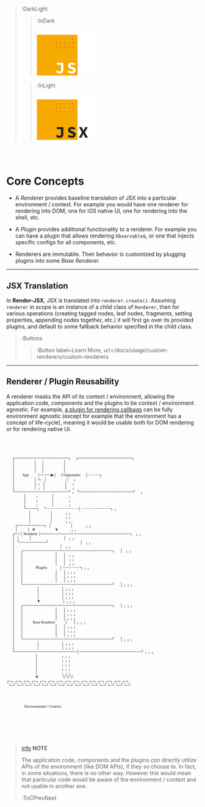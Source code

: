 > :DarkLight
> > :InDark
> >
> > <img src="/docs/assets/render-jsx-logo-dark.svg" width="156px"/>
>
> > :InLight
> >
> > <img src="/docs/assets/render-jsx-logo.svg" width="156px"/>

<br><br>

# Core Concepts

- A _Renderer_ provides baseline translation of JSX into a particular environment / context. For example you would
have one renderer for rendering into DOM, one for iOS native UI, one for rendering into the shell, etc.

- A _Plugin_ provides additional functionality to a renderer. For example you can have a plugin that allows rendering
`Observable`s, or one that injects specific configs for all components, etc.

- Renderers are immutable. Their behavior is customized by plugging plugins into some _Base Renderer_.

---

## JSX Translation

In **Render-JSX**, JSX is translated into `renderer.create()`. Assuming `renderer` in scope is an instance of
a child class of `Renderer`, then for various operations (creating tagged nodes, leaf nodes, fragments, setting
properties, appending nodes together, etc.) it will first go over its provided plugins, and default to some
fallback behavior specified in the child class.

> :Buttons
> > :Button label=Learn More, url=/docs/usage/custom-renderers/custom-renderers

---

## Renderer / Plugin Reusability

A renderer masks the API of its context / environment, allowing the application code,
components and the plugins to be context / environment agnostic. For example, [a plugin
for rendering callbags](/docs/usage/overview#custom-plugins-and-renderers) can be fully environment agnostic (except for example that the
environment has a concept of life-cycle), meaning it would be usable
both for DOM rendering or for rendering native UI.

<br><br>

<style>
  @font-face {
    font-family: KreativeSquare;
    src: url(/render-jsx/docs/assets/KreativeSquare.ttf);
  }
</style>
<pre style="width: 614px; margin: 0 auto; max-width: 100%; overflow: auto; font-family: KreativeSquare; font-size: 10px">
      ╭────────────────────╮     ╭────────────────────╮         
      │                    │     │                    │         
      │                    │     │                    │         
      │                    │     │                    │         
      │        App         │────▶│     Components     │╶╶╶╶╶╮
      │                    │╶╮   │                    │     ╷
      │                    │ ╷   │                    │     ╷
      │                    │ ╷   │                    │     ╷
      ╰────────────────────╯ ╷   ╰────────────────────╯     ╷
                  │          ╷             ‌‌‌ │               ╷
                  │          ╷             ‌‌‌ │               ╷
                  │          ╷             ‌‌‌ │               ╷
                  ╰────╮     ╰╶╶╶╶╶╶╶╶╶╶╶╶╶╶│╶╶╶╶╶╶╶╶╶╶╶╶╶╮ ╷
                       │                    │             ╷ ╷
                       │                    │             ╷ ╷
                       │                    │             ╷ ╷
         ╭──────────╮  │                    │             ╷ ╷
         │          │  ▼                    ▼             ╷ ╷
      ╭──│ Renderer │─────────────────────────────────╮   ╷ ╷
      │  │          │                                 │   ╷ ╷
      │  ╰──────────╯                                 │   ╷ ╷
      │                                               │   ╷ ╷
      │      ╭─────────────────────────────────╮      │   ╷ ╷
      │      │                                 │      │   ╷ ╷
      │      │                                 │      │   ╷ ╷
      │      │                                 │      │   ╷ ╷
      │      │             Plugins             │╶╶╶╶╶╶╶╶╮ ╷ ╷
      │      │                                 │      │ ╷ ╷ ╷
      │      │                                 │      │ ╷ ╷ ╷
      │      │                                 │      │ ╷ ╷ ╷
      │      ╰─────────────────────────────────╯      │ ╷ ╷ ╷
      │                       │                       │ ╷ ╷ ╷
      │                       │                       │ ╷ ╷ ╷
      │                       │                       │ ╷ ╷ ╷
      │                       ▼                       │ ╷ ╷ ╷
      │      ╭─────────────────────────────────╮      │ ╷ ╷ ╷
      │      │                                 │      │ ╷ ╷ ╷
      │      │                                 │      │ ╷ ╷ ╷
      │      │                                 │      │ ╷ ╷ ╷
      │      │          Base Renderer          │      │ ╷ ╷ ╷
      │      │                                 │      │ ╷ ╷ ╷
      │      │                                 │      │ ╷ ╷ ╷
      │      │                                 │      │ ╷ ╷ ╷
      │      ╰─────────────────────────────────╯      │ ╷ ╷ ╷
      │                       │                       │ ╷ ╷ ╷
      │                       │                       │ ╷ ╷ ╷
      ╰───────────────────────│───────────────────────╯ ╷ ╷ ╷
                              │                         ╷ ╷ ╷
                              │                         ╷ ╷ ╷
                              │                         ╷ ╷ ╷
                              │                         ╷ ╷ ╷
                              │                         ╷ ╷ ╷
                              ▼                         ▽ ▽ ▽
╭─╮ ╭─╮ ╭─╮ ╭─╮ ╭─╮ ╭─╮ ╭─╮ ╭─╮ ╭─╮ ╭─╮ ╭─╮ ╭─╮ ╭─╮ ╭─╮ ╭─╮
  ╰─╯ ╰─╯ ╰─╯ ╰─╯ ╰─╯ ╰─╯ ╰─╯ ╰─╯ ╰─╯ ╰─╯ ╰─╯ ╰─╯ ╰─╯ ╰─╯ ╰─╯




                   Environement / Context



</pre>

<br><br>

> [info](:Icon (align=-6px)) **NOTE**
>
> The application code, components and the plugins _can_ directly utilize
> APIs of the environment (like DOM APIs), if they so choose to. In fact, in some
> situations, there is no other way. However this would mean that particular
> code would be aware of the environment / context and not usable in another one.

> :ToCPrevNext